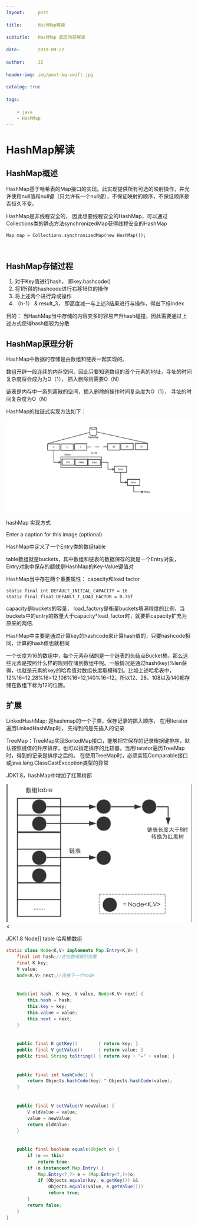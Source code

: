 ```yaml
---
layout:     post

title:      HashMap解读

subtitle:   HashMap 底层内容解读

date:       2019-09-22

author:     JZ

header-img: img/post-bg-swift.jpg

catalog: true

tags:

    - java
    - HashMap
---
```




# HashMap解读

## HashMap概述

HashMap基于哈希表的Map接口的实现。此实现提供所有可选的映射操作，并允许使用null值和null键（只允许有一个null键），不保证映射的顺序，不保证顺序是否恒久不变。

HashMap是非线程安全的， 因此想要线程安全的HashMap，可以通过Collections类的静态方法synchronizedMap获得线程安全的HashMap

```
Map map = Collections.synchronizedMap(new HashMap());
```

‌

## HashMap存储过程

1. 对于Key值进行hash， 即key.hashcode()
2. 将1所得的hashcode进行右移16位的操作
3. 将上述两个进行异或操作
4. （h-1） & result_3， 即高度减一与上述3结果进行与操作，得出下标index

目的： 当HashMap当中存储的内容变多时容易产升hash碰撞，因此需要通过上述方式使得hash值较为分散



## HashMap原理分析

HashMap中数据的存储是由数组和链表一起实现的。

数组开辟一段连续的内存空间。因此只要知道数组的首个元素的地址，寻址的时间复杂度将会成为为O（1）， 插入删除则需要O（N）

链表是内存中一系列离散的空间，插入删除的操作时间复杂度为O（1）， 寻址的时间复杂度为O（N）

HashMap的拉链式实现方法如下：

<img src="../img/hashmap_structure.png"></img>

hashMap 实现方式

Enter a caption for this image (optional)

HashMap中定义了一个Entry类的数组table

table数组就是buckets，其中数组和链表的数据保存的就是一个Entry对象，Entry对象中保存的额就是HashMap的Key-Value键值对

HashMap当中存在两个重要属性： capacity和load factor

```
static final int DEFAULT_INITIAL_CAPACITY = 16
static final float DEFAULT_T_LOAD_FACTOR = 0.75f
```

capacity是buckets的容量， load_factory是衡量buckets填满程度的比例，当buckets中的entry的数量大于capacity*load_factor时，就要把capacity扩充为原来的两倍.

HashMap中主要是通过计算key的hashcode来计算hash值的，只要hashcode相同，计算的hash值也就相同



一个长度为16的数组中，每个元素存储的是一个链表的头结点Bucket桶。那么这些元素是按照什么样的规则存储到数组中呢。一般情况是通过hash(key)%len获得，也就是元素的key的哈希值对数组长度取模得到。比如上述哈希表中，12%16=12,28%16=12,108%16=12,140%16=12。所以12、28、108以及140都存储在数组下标为12的位置。

## 扩展

LinkedHashMap: 是hashmap的一个子类，保存记录的插入顺序， 在用Iterator遍历LinkedHashMap时， 先得到的是先插入的记录

TreeMap：TreeMap实现SortedMap接口，能够把它保存的记录根据键排序，默认按照键值的升序排序，也可以指定排序的比较器，当用Iterator遍历TreeMap时，得到的记录是排序之后的。 在使用TreeMap时，必须实现Comparable接口或java.lang.ClassCastException类型的异常

JDK1.8，hashMap中增加了红黑树部

<img src="../img/hashmap_br_tree.png"><

JDK1.8 Node[] table 哈希桶数组

```java
static class Node<K,V> implements Map.Entry<K,V> {
    final int hash;//定位数组索引位置
    final K key;
    V value;
    Node<K,V> next;//连接下一个node


    Node(int hash, K key, V value, Node<K,V> next) {
        this.hash = hash;
        this.key = key;
        this.value = value;
        this.next = next;
    }


    public final K getKey()        { return key; }
    public final V getValue()      { return value; }
    public final String toString() { return key + "=" + value; }


    public final int hashCode() {
        return Objects.hashCode(key) ^ Objects.hashCode(value);
    }


    public final V setValue(V newValue) {
        V oldValue = value;
        value = newValue;
        return oldValue;
    }


    public final boolean equals(Object o) {
        if (o == this)
            return true;
        if (o instanceof Map.Entry) {
            Map.Entry<?,?> e = (Map.Entry<?,?>)o;
            if (Objects.equals(key, e.getKey()) &&
                Objects.equals(value, e.getValue()))
                return true;
        }
        return false;
    }
}
```